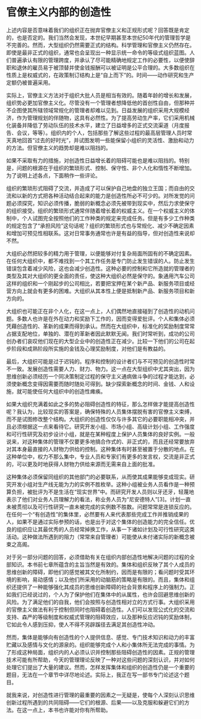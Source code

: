# 官僚主义内部的创造性

上述内容是否意味着我们的组织正在抛弃官僚主义和正规形式呢？回答既是肯定的，也是否定的。我们当然会发现，本世纪早期甚至本世纪50年代的管理哲学是不完善的。然而，大型组织仍然需要正式的结构。科学管理和官僚主义仍然存在。即使是最非正式的组织，通常也会呈现出一种显示统一命令的等级式组织蓝图。人们普遍承认有限的管理跨度，并承认了尽可能精确地规定工作的必要性，以便使辞职和退休的雇员易于被顶替并使金钱报酬可以被证明是公平合理的。大多数组织在性质上是权威式的，在政策制订结构上是“自上而下”的。时间——动作研究和生产定额仍被普遍采用。

实际上，官僚主义方法对于组织大批人员是相当有效的。随着年龄的增长和发展，组织势必更加官僚主义化。尽管没有一个管理者想降低他的首创性自由，但那种并不企图使其所辖领域常规化的管理者却难以见到。日益发展的组织采用大规模经济，作为管理规划的伴随物，这具有必然性。为了提高劳动生产率，它们采用机械化装备并降低了劳动队伍的技术水平，建立了日益增多的正式交流渠道（月度报告、会议，等等）。组织内的个人，包括那些了解这些过程的最高层管理人员时常天真地回首“过去的好时光”，并试图发明一些能保留小组织的灵活性、激励和动力的方法。但官僚主义的趋势却是难以阻挡的。

如果不采取有力的措施，对创造性日益增长着的阻碍可能也是难以阻挡的。特别是，问题的根源在于组织的繁琐形式、控制、保守性、非个人化和惰性不断增加。为了说明上述各点，下面稍作一些评论。

组织的繁琐形式阻碍了交流，并造成了可以保护自己地盘的独立王国；而自由的交流和以新的方式把各种活动结合起来的能力是创造性所必不可少的。对所发觉的问题必须探究，知识必须传播，脆弱的新概念必须先被带到现实中，然后力求使保守的组织接受。组织的繁琐形式通常伴随着增长着的权威主义。在一个权威主义的体制中，个人试图完全按照他们的工作种类的规定来完成任务。但是有多少工作种类的规定包含了“承担风险”这句话呢？组织的繁琐形式也与常规化、减少不确定因素和增加可预见性相联系。这对日常事务通常也许是有益的指导，但对创造性来说却不然。

大组织必然把较多的精力用于管理，以便能够对付复杂局面所固有的不确定因素。在任何大组织中，都不难找到一个其工作任务是专门防止发生错误的人。防止发生错误包含着减少风险，这也会减少创造性。这种必要的控制和它所造就的管理者的类型及其对大组织的更全面的责任，使这种大组织必然是保守的。象通用汽车公司这样的组织和一个刚起步的公司相比，若要把宝押在某个新产品、新服务项目或经营方向上就会有更多的困难。大组织从其本性上便是抵制新产品、新服务项目和新方向的。

大组织也可能正在非个人化，在这一点上，人们偶然地直接碰到了创造性的动机问题。多数人也许是在外在动力和奖励下工作的，因而变得爱批评。个人和集体必须凭藉创造性的、革新的成果而得到承认。然而在大组织中，标准化的奖励制度常常占据支配地位，单独的、潜在的革新者因此默默无闻。我们时常听到，成功的公司创办者们哀叹他们现在的大型企业中的创造性正在减少。比较一下他们的公司在起步阶段和成熟阶段所实施的金钱及心理奖励制度，对他们是有教益的。

最后，大组织可能是过于迟钝的。程序和控制的设计者们与不可预见的创造性时常不一致。发展创造性需要人力、财力、物力。这一点在大型组织中尤其突出，因为思维创新必须经历一个同决策制定过程的保守主义通病做斗争的过程才能达到，必须使新概念变得因需要而随时随处可得到。缺少探索新概念的时间、金钱、人和设施，就可能使任何大组织中的创造性瘫痪。

如果大组织充满着如此之多的势必阻碍创造性的特征，那么怎样做才能提高创造性呢？我认为，比较现实的答案是，确保特殊的人员集体摆脱有害的官僚主义束缚，而不是试图修改整个结构。大组织的创造性仅仅与许多其它的必要职能相冲突，并且必须根据这一点来看待它。研究开发小组、市场小组、高级计划小组、工作强度和可行性研究及初步设计小组，就是在某种程度上保护人员集体的良好实例。一般说来，对这种集体的管理不仅要更多地搞合作式的、非正式的，而且还经常要放弃对其本身最直接的人财物力供给的控制。这种集体有时甚至被置于分散的地点。在这种单位中，权力不那么集中，专业人员和专家们有更多的发言权，交流是非正式的，可以更及时地获得人财物力供给来源而无需来自上面的批准。

这种集体必须保留同组织的其他部门的必要联系，从而使其成果能够变成现实。研究开发小组对生产线无能为力的实例不胜枚举。这种小组被业务人员看作是一种预算负担，被批评为不是生活在“现实世界”中。而研究开发人员则以牙还牙，轻蔑地表示了他们对业务人员理解力的看法，称业务人员为“尼安德特人”[3]。计划一直未被贯彻以及可行性研究一直未被完成的实例数不胜数。问题常常是连锁反应的。在任何一个“有创造性”的集体里，必然要有人来代表那些完成工作并推销成果的人，如果不是通过实际参预的话，也是出于对这个集体的创造能力的完全信任。优良的组织应让其最优秀的人员经常掉换工作，从事一下诸如计划及可行性研究这类活动。这种做法所遇到的阻力（常常来自管理者）可能使从未付诸实际的新概念被束之高阁。

对于另一部分问题的回答，必须借助有关在组织内部创造性地解决问题的过程的全部知识。本书前七章所蕴含的主旨当然是有效的。集体和组织反映了其个人成员的思维创新的障碍，即他们的感觉被其文化所制约，因而是有限的；看问题时受其环境的影响，易动感情；以及他们所采用的动脑筋的策略是有限的。而且，集体和组织还提供了一种能够强化其成员的思维创新障碍的社会背景和程序上的强制力。正如我们已经说过的，个人为了保护他们在集体中的从属性，也许会回避思维创新的风险。为了满足他们的自我，他们会按照与创造性相对立的方式行事。大组织采用的官僚主义做法有利于控制但同时也阻碍着创造性。人们可以发现公式化的交流和支持、森严的等级制度和权威式管理的阻碍效应，以及那种反应迟钝的奖励体制，它如此令人感到压抑，使人不得不另辟蹊径去满足其创造性冲动。

然而，集体是能够向有创造性的个人提供信息、感觉、专门技术知识和动力的丰富贮藏以及感情与文化的源泉的。组织能够完成个人和小集体所无法完成的事情。为了形成这种局面，组织内的人必须认识并控制那些阻碍创造性的因素。正规的管理技术可能有所帮助，今天的管理理论反映了一种对这些问题的深刻认识，并对如何处理它们提出了大量的建议。然而，怎样发挥集体和组织的创造性仍是一个重要的题目，无法在一个章节中详尽地论述。实际上，我正在写一部书专门论述这个题目。

就我来说，对创造性进行管理的最重要的因素之一无疑是，使每个人深刻认识思维创新过程所遇到的共同阻碍——它们的根源、后果——以及克服和躲避它们的方法。在这一点上，本书也许能对你有所帮助。